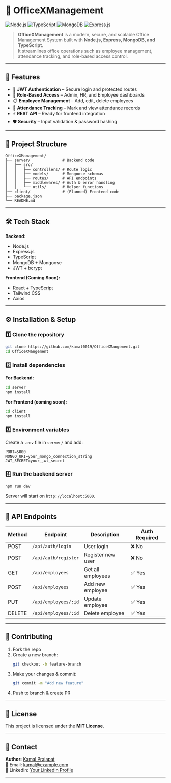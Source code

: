 # 🏢 OfficeXManagement

![Node.js](https://img.shields.io/badge/Node.js-339933?style=for-the-badge&logo=nodedotjs&logoColor=white)
![TypeScript](https://img.shields.io/badge/TypeScript-3178C6?style=for-the-badge&logo=typescript&logoColor=white)
![MongoDB](https://img.shields.io/badge/MongoDB-4EA94B?style=for-the-badge&logo=mongodb&logoColor=white)
![Express.js](https://img.shields.io/badge/Express.js-000000?style=for-the-badge&logo=express&logoColor=white)

> **OfficeXManagement** is a modern, secure, and scalable Office Management System built with **Node.js, Express, MongoDB, and TypeScript**.  
> It streamlines office operations such as employee management, attendance tracking, and role-based access control.

---

## 🚀 Features

- 🔐 **JWT Authentication** – Secure login and protected routes
- 👥 **Role-Based Access** – Admin, HR, and Employee dashboards
- 📋 **Employee Management** – Add, edit, delete employees
- 📅 **Attendance Tracking** – Mark and view attendance records
- ⚡ **REST API** – Ready for frontend integration
- 🛡 **Security** – Input validation & password hashing

---

## 📂 Project Structure

```
OfficeXManagement/
├── server/              # Backend code
│   ├── src/
│   │   ├── controllers/ # Route logic
│   │   ├── models/      # Mongoose schemas
│   │   ├── routes/      # API endpoints
│   │   ├── middlewares/ # Auth & error handling
│   │   └── utils/       # Helper functions
├── client/              # (Planned) Frontend code
├── package.json
└── README.md
```

---

## 🛠 Tech Stack

**Backend:**
- Node.js
- Express.js
- TypeScript
- MongoDB + Mongoose
- JWT + bcrypt

**Frontend (Coming Soon):**
- React + TypeScript
- Tailwind CSS
- Axios

---

## ⚙️ Installation & Setup

### 1️⃣ Clone the repository
```bash
git clone https://github.com/kamal0019/OfficeXMangement.git
cd OfficeXMangement
```

### 2️⃣ Install dependencies
**For Backend:**
```bash
cd server
npm install
```

**For Frontend (coming soon):**
```bash
cd client
npm install
```

### 3️⃣ Environment variables
Create a `.env` file in `server/` and add:
```
PORT=5000
MONGO_URI=your_mongo_connection_string
JWT_SECRET=your_jwt_secret
```

### 4️⃣ Run the backend server
```bash
npm run dev
```
Server will start on `http://localhost:5000`.

---

## 📌 API Endpoints

| Method | Endpoint           | Description           | Auth Required |
|--------|-------------------|-----------------------|--------------|
| POST   | `/api/auth/login` | User login            | ❌ No         |
| POST   | `/api/auth/register` | Register new user | ❌ No         |
| GET    | `/api/employees`  | Get all employees     | ✅ Yes        |
| POST   | `/api/employees`  | Add new employee      | ✅ Yes        |
| PUT    | `/api/employees/:id` | Update employee   | ✅ Yes        |
| DELETE | `/api/employees/:id` | Delete employee   | ✅ Yes        |

---

## 🤝 Contributing

1. Fork the repo
2. Create a new branch:  
   ```bash
   git checkout -b feature-branch
   ```
3. Make your changes & commit:  
   ```bash
   git commit -m "Add new feature"
   ```
4. Push to branch & create PR

---

## 📜 License
This project is licensed under the **MIT License**.

---

## 💌 Contact
**Author:** [Kamal Prajapat](https://github.com/kamal0019)  
📧 Email: kamal@example.com  
💼 LinkedIn: [Your LinkedIn Profile](https://linkedin.com/in/your-profile)

---
